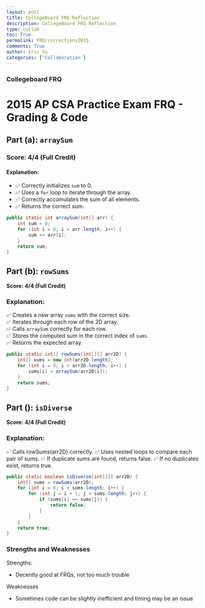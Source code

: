 ```yaml
---
layout: post
title: CollegeBoard FRQ Reflection
description: CollegeBoard FRQ Reflection
type: collab
toc: True
permalink: FRQ/corrections2015
comments: True
author: Eric Yu
categories: ['Collaboration']
---
```


### Collegeboard FRQ

# 2015 AP CSA Practice Exam FRQ - Grading & Code

## **Part (a): `arraySum`**
### **Score: 4/4 (Full Credit)**
#### **Explanation:**
- ✅ Correctly initializes `sum` to 0.
- ✅ Uses a `for` loop to iterate through the array.
- ✅ Correctly accumulates the sum of all elements.
- ✅ Returns the correct sum.

```java
public static int arraySum(int[] arr) {
    int sum = 0;
    for (int i = 0; i < arr.length; i++) {
        sum += arr[i];
    }
    return sum;
}
```

## **Part (b): `rowSums`**  
**Score: 4/4 (Full Credit)**  
### **Explanation:**
✅ Creates a new array `sums` with the correct size.  
✅ Iterates through each row of the 2D array.  
✅ Calls `arraySum` correctly for each row.  
✅ Stores the computed sum in the correct index of `sums`.  
✅ Returns the expected array.  

```java
public static int[] rowSums(int[][] arr2D) {
    int[] sums = new int[arr2D.length];
    for (int i = 0; i < arr2D.length; i++) {
        sums[i] = arraySum(arr2D[i]);
    }
    return sums;
}
```

## **Part (): `isDiverse`**  
**Score: 4/4 (Full Credit)**  
### **Explanation:**
✅ Calls rowSums(arr2D) correctly.
✅ Uses nested loops to compare each pair of sums.
✅ If duplicate sums are found, returns false.
✅ If no duplicates exist, returns true.
```java
public static boolean isDiverse(int[][] arr2D) {
    int[] sums = rowSums(arr2D);
    for (int i = 0; i < sums.length; i++) {
        for (int j = i + 1; j < sums.length; j++) {
            if (sums[i] == sums[j]) {
                return false;
            }
        }
    }
    return true;
}
```

### Strengths and Weaknesses

Strengths:
- Decently good at FRQs, not too much trouble


Weaknesses
- Sometimes code can be slightly inefficient and timing may be an issue

